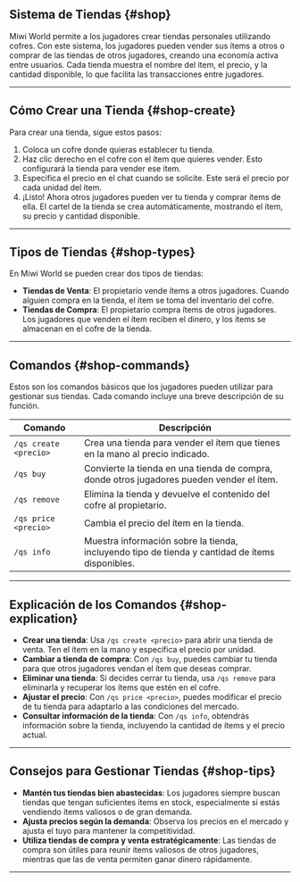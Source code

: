 ## Sistema de Tiendas {#shop}

Miwi World permite a los jugadores crear tiendas personales utilizando cofres. Con este sistema, los jugadores pueden vender sus ítems a otros o comprar de las tiendas de otros jugadores, creando una economía activa entre usuarios. Cada tienda muestra el nombre del ítem, el precio, y la cantidad disponible, lo que facilita las transacciones entre jugadores.

---

## Cómo Crear una Tienda {#shop-create}

Para crear una tienda, sigue estos pasos:

1.  Coloca un cofre donde quieras establecer tu tienda.
2.  Haz clic derecho en el cofre con el ítem que quieres vender. Esto configurará la tienda para vender ese ítem.
3.  Especifica el precio en el chat cuando se solicite. Este será el precio por cada unidad del ítem.
4.  ¡Listo! Ahora otros jugadores pueden ver tu tienda y comprar ítems de ella. El cartel de la tienda se crea automáticamente, mostrando el ítem, su precio y cantidad disponible.

---

## Tipos de Tiendas {#shop-types}

En Miwi World se pueden crear dos tipos de tiendas:

-   **Tiendas de Venta**: El propietario vende ítems a otros jugadores. Cuando alguien compra en la tienda, el ítem se toma del inventario del cofre.
-   **Tiendas de Compra**: El propietario compra ítems de otros jugadores. Los jugadores que venden el ítem reciben el dinero, y los ítems se almacenan en el cofre de la tienda.

---

## Comandos {#shop-commands}

Estos son los comandos básicos que los jugadores pueden utilizar para gestionar sus tiendas. Cada comando incluye una breve descripción de su función.

| Comando               | Descripción                                                                                     |
|-----------------------|-------------------------------------------------------------------------------------------------|
| `/qs create <precio>` | Crea una tienda para vender el ítem que tienes en la mano al precio indicado.                   |
| `/qs buy`             | Convierte la tienda en una tienda de compra, donde otros jugadores pueden vender el ítem.       |
| `/qs remove`          | Elimina la tienda y devuelve el contenido del cofre al propietario.                             |
| `/qs price <precio>`  | Cambia el precio del ítem en la tienda.                                                         |
| `/qs info`            | Muestra información sobre la tienda, incluyendo tipo de tienda y cantidad de ítems disponibles. |

---

## Explicación de los Comandos {#shop-explication}

-   **Crear una tienda**: Usa `/qs create <precio>` para abrir una tienda de venta. Ten el ítem en la mano y especifica el precio por unidad.
-   **Cambiar a tienda de compra**: Con `/qs buy`, puedes cambiar tu tienda para que otros jugadores vendan el ítem que deseas comprar.
-   **Eliminar una tienda**: Si decides cerrar tu tienda, usa `/qs remove` para eliminarla y recuperar los ítems que estén en el cofre.
-   **Ajustar el precio**: Con `/qs price <precio>`, puedes modificar el precio de tu tienda para adaptarlo a las condiciones del mercado.
-   **Consultar información de la tienda**: Con `/qs info`, obtendrás información sobre la tienda, incluyendo la cantidad de ítems y el precio actual.

---

## Consejos para Gestionar Tiendas {#shop-tips}

-   **Mantén tus tiendas bien abastecidas**: Los jugadores siempre buscan tiendas que tengan suficientes ítems en stock, especialmente si estás vendiendo ítems valiosos o de gran demanda.
-   **Ajusta precios según la demanda**: Observa los precios en el mercado y ajusta el tuyo para mantener la competitividad.
-   **Utiliza tiendas de compra y venta estratégicamente**: Las tiendas de compra son útiles para reunir ítems valiosos de otros jugadores, mientras que las de venta permiten ganar dinero rápidamente.

---